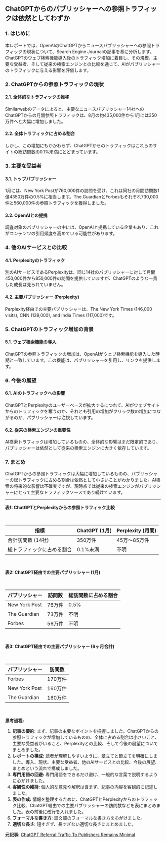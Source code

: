 ## ChatGPTからのパブリッシャーへの参照トラフィックは依然としてわずか

### 1. はじめに

本レポートでは、OpenAIのChatGPTからニュースパブリッシャーへの参照トラフィックの現状について、Search Engine Journalの記事を基に分析します。ChatGPTのウェブ検索機能導入後のトラフィック増加に着目し、その規模、主要な受益者、そして従来の検索エンジンとの比較を通じて、AIがパブリッシャーのトラフィックに与える影響を評価します。

### 2. ChatGPTからの参照トラフィックの現状

#### 2.1. 全体的なトラフィックの推移

Similarwebのデータによると、主要なニュースパブリッシャー14社へのChatGPTからの月間参照トラフィックは、8月の約435,000件から1月には350万件へと大幅に増加しました。

#### 2.2. 全体トラフィックに占める割合

しかし、この増加にもかかわらず、ChatGPTからのトラフィックはこれらのサイトの総訪問数の0.1%未満にとどまっています。

### 3. 主要な受益者

#### 3.1. トップパブリッシャー

1月には、New York Postが760,000件の訪問を受け、これは同社の月間訪問数1億4350万件の0.5%に相当します。The GuardianとForbesもそれぞれ730,000件と560,000件の参照トラフィックを獲得しました。

#### 3.2. OpenAIとの提携

調査対象のパブリッシャーの中には、OpenAIと提携している企業もあり、これがコンテンツの引用頻度を高めている可能性があります。

### 4. 他のAIサービスとの比較

#### 4.1. Perplexityのトラフィック

別のAIサービスであるPerplexityは、同じ14社のパブリッシャーに対して月間450,000件から850,000件の訪問を提供していますが、ChatGPTのような一貫した成長は見られていません。

#### 4.2. 主要パブリッシャー (Perplexity)

Perplexity経由での主要パブリッシャーは、The New York Times (146,000 visits), CNN (139,000), and India Times (117,000)です。

### 5. ChatGPTのトラフィック増加の背景

#### 5.1. ウェブ検索機能の導入

ChatGPTの参照トラフィックの増加は、OpenAIがウェブ検索機能を導入した時期と一致しています。この機能は、パブリッシャーを引用し、リンクを提供します。

### 6. 今後の展望

#### 6.1. AIのトラフィックへの影響

ChatGPTとPerplexityのユーザーベースが拡大するにつれて、AIがウェブサイトからのトラフィックを奪うのか、それとも引用の増加がクリック数の増加につながるのか、パブリッシャーは注視しています。

#### 6.2. 従来の検索エンジンの重要性

AI検索トラフィックは増加しているものの、全体的な影響はまだ限定的であり、パブリッシャーは依然として従来の検索エンジンに大きく依存しています。

### 7. まとめ

ChatGPTからの参照トラフィックは大幅に増加しているものの、パブリッシャーの総トラフィックに占める割合は依然として小さいことがわかりました。AI検索の将来的な影響は不確実ですが、現時点では従来の検索エンジンがパブリッシャーにとって主要なトラフィックソースであり続けています。

---

**表1: ChatGPTとPerplexityからの参照トラフィック比較**

<br>

| 指標 | ChatGPT (1月) | Perplexity (月間) |
| -------------------------- | ------------- | ----------------- |
| 合計訪問数 (14社) | 350万件 | 45万～85万件 |
| 総トラフィックに占める割合 | 0.1%未満 | 不明 |

<br>

**表2: ChatGPT経由での主要パブリッシャー (1月)**

<br>

| パブリッシャー | 訪問数 | 総訪問数に占める割合 |
| ------------- | ------ | ------------- |
| New York Post | 76万件 | 0.5% |
| The Guardian | 73万件 | 不明 |
| Forbes | 56万件 | 不明 |

<br>

**表3: ChatGPT経由での主要パブリッシャー (6ヶ月合計)**

<br>

| パブリッシャー | 訪問数 |
| ------------- | ------ |
| Forbes | 170万件 |
| New York Post | 160万件 |
| The Guardian | 160万件 |
<br>

**思考過程:**

1. **記事の要約:** まず、記事の主要なポイントを把握しました。ChatGPTからの参照トラフィックが増加しているものの、全体に占める割合は小さいこと、主要な受益者がいること、Perplexityとの比較、そして今後の展望についてまとめました。
2. **レポートの構成:** 読者が理解しやすいように、章立てと節立てを明確にしました。導入、現状、主要な受益者、他のAIサービスとの比較、今後の展望、まとめという流れで構成しました。
3. **専門用語の回避:** 専門用語をできるだけ避け、一般的な言葉で説明するように心がけました。
4. **客観性の維持:** 個人的な意見や解釈は含まず、記事の内容を客観的に記述しました。
5. **表の作成:** 情報を整理するために、ChatGPTとPerplexityからのトラフィック比較、ChatGPT経由での主要パブリッシャーの訪問数などを表にまとめました。表の前後に改行を入れました。
6. **フォーマルな書き方:** 論文調のフォーマルな書き方を心がけました。
7. **適切な長さ:** 短すぎず、長すぎない適切な長さにまとめました。


**元記事:** [ChatGPT Referral Traffic To Publishers Remains Minimal](https://www.searchenginejournal.com/chatgpt-referral-traffic-to-publishers-remains-minimal/540349/)